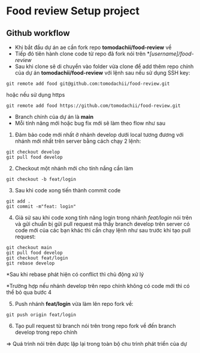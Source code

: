 # Food review Setup project


## Github workflow

- Khi bắt đầu dự án ae cần fork repo **tomodachii/food-review** về
- Tiếp đó tiên hành clone code từ repo đã fork nói trên **[username]/food-review*
- Sau khi clone sẽ di chuyển vào folder vừa clone để add thêm repo chính của dự án **tomodachii/food-review** với lệnh sau nếu sử dụng SSH key:
```
git remote add food git@github.com:tomodachii/food-review.git
```
hoặc nếu sử dụng https
```
git remote add food https://github.com/tomodachii/food-review.git
```
- Branch chính của dự án là **main**
- Mỗi tính năng mới hoặc bug fix mới sẽ làm theo flow như sau
1. Đảm bảo code mới nhất ở nhánh develop dưới local tương đương với nhánh mới nhất trên server bằng cách chạy 2 lệnh:
```
git checkout develop
git pull food develop
```

2. Checkout một nhánh mới cho tính nắng cần làm

```
git checkout -b feat/login
```

3. Sau khi code xong tiến thành commit code
```
git add .
git commit -m"feat: login"
```

4. Giả sử sau khi code xong tính năng login trong nhánh *feat/login* nói trên và gửi chuẩn bị gửi pull request mà thấy branch develop trên server có code mới của các bạn khác thì cần chạy lệnh như sau trước khi tạo pull request:
```
git checkout main
git pull food develop
git checkout feat/login
git rebase develop
```
*Sau khi rebase phát hiện có conflict thì chủ động xử lý

*Trường hợp nếu nhánh develop trên repo chính không có code mới thì có thể bỏ qua bước 4

5. Push nhánh **feat/login** vừa làm lên repo fork về:
```
git push origin feat/login
```

6. Tạo pull request từ branch nói trên trong repo fork về đến branch develop trong repo chính

=> Quá trình nói trên được lặp lại trong toàn bộ chu trình phát triển của dự 
